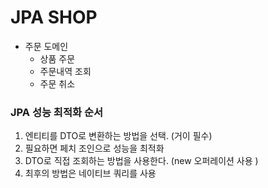 # JPA SHOP 

* 주문 도메인 
  * 상품 주문 
  * 주문내역 조회
  * 주문 취소 




  

### JPA 성능 최적화 순서
1. 엔티티를 DTO로 변환하는 방법을 선택. (거이 필수)
2. 필요하면 페치 조인으로 성능을 최적화 
3. DTO로 직접 조회하는 방법을 사용한다. (new 오퍼레이션 사용 )
4. 최후의 방법은 네이티브 쿼리를 사용 
